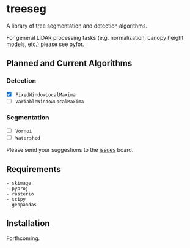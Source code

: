 # treeseg

A library of tree segmentation and detection algorithms.

For general LiDAR processing tasks (e.g. normalization, canopy height models, etc.) please see [pyfor](https://github.com/brycefrank/pyfor).

## Planned and Current Algorithms

### Detection

- [x] `FixedWindowLocalMaxima`
- [ ] `VariableWindowLocalMaxima`

### Segmentation

- [ ] `Vornoi`
- [ ] `Watershed`

Please send your suggestions to the [issues](https://github.com/brycefrank/treeseg/issues) board.

## Requirements

```
- skimage
- pyproj
- rasterio
- scipy
- geopandas
```

## Installation

Forthcoming.
